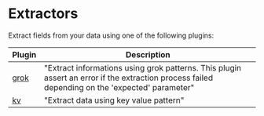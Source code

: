 # Extractors

Extract fields from your data using one of the following plugins:

| Plugin | Description |
|---|---|
| [grok](./grok.md) | "Extract informations using grok patterns. This plugin assert an error if the extraction process failed depending on the 'expected' parameter" |
| [kv](./kv.md) | "Extract data using key value pattern" |
